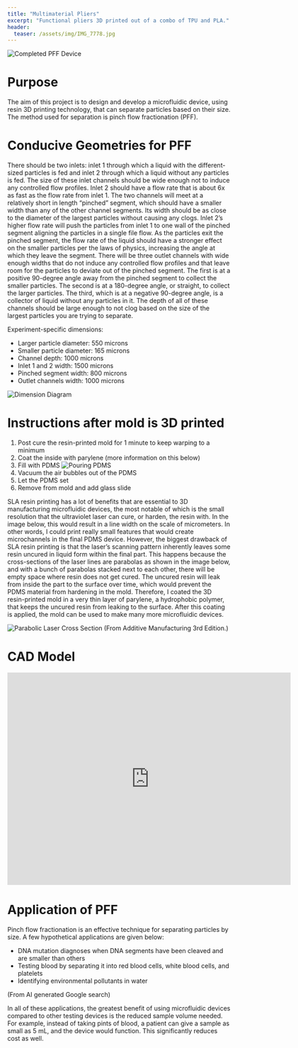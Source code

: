 ```yaml
---
title: "Multimaterial Pliers"
excerpt: "Functional pliers 3D printed out of a combo of TPU and PLA."
header:
  teaser: /assets/img/IMG_7778.jpg
---
```

![Completed PFF Device](/assets/img/IMG_7778.jpg)   

# Purpose

The aim of this project is to design and develop a microfluidic device, using resin 3D printing technology, that can separate particles based on their size. The method used for separation is pinch flow fractionation (PFF).


# Conducive Geometries for PFF

There should be two inlets: inlet 1 through which a liquid with the different-sized particles is fed and inlet 2 through which a liquid without any particles is fed. The size of these inlet channels should be wide enough not to induce any controlled flow profiles. Inlet 2 should have a flow rate that is about 6x as fast as the flow rate from inlet 1. The two channels will meet at a relatively short in length “pinched” segment, which should have a smaller width than any of the other channel segments. Its width should be as close to the diameter of the largest particles without causing any clogs. Inlet 2’s higher flow rate will push the particles from inlet 1 to one wall of the pinched segment aligning the particles in a single file flow. As the particles exit the pinched segment, the flow rate of the liquid should have a stronger effect on the smaller particles per the laws of physics, increasing the angle at which they leave the segment. There will be three outlet channels with wide enough widths that do not induce any controlled flow profiles and that leave room for the particles to deviate out of the pinched segment. The first is at a positive 90-degree angle away from the pinched segment to collect the smaller particles. The second is at a 180-degree angle, or straight, to collect the larger particles. The third, which is at a negative 90-degree angle, is a collector of liquid without any particles in it. The depth of all of these channels should be large enough to not clog based on the size of the largest particles you are trying to separate.

Experiment-specific dimensions:
- Larger particle diameter: 550 microns
- Smaller particle diameter: 165 microns
- Channel depth: 1000 microns
- Inlet 1 and 2 width: 1500 microns
- Pinched segment width: 800 microns
- Outlet channels width: 1000 microns

![Dimension Diagram](/assets/img/Diagram.png)   

# Instructions after mold is 3D printed
1. Post cure the resin-printed mold for 1 minute to keep warping to a minimum
2. Coat the inside with parylene (more information on this below)
3. Fill with PDMS
![Pouring PDMS](/assets/img/IMG_7710.jpg)  
4. Vacuum the air bubbles out of the PDMS
5. Let the PDMS set
6. Remove from mold and add glass slide

SLA resin printing has a lot of benefits that are essential to 3D manufacturing microfluidic devices, the most notable of which is the small resolution that the ultraviolet laser can cure, or harden, the resin with. In the image below, this would result in a line width on the scale of micrometers. In other words, I could print really small features that would create microchannels in the final PDMS device. However, the biggest drawback of SLA resin printing is that the laser’s scanning pattern inherently leaves some resin uncured in liquid form within the final part. This happens because the cross-sections of the laser lines are parabolas as shown in the image below, and with a bunch of parabolas stacked next to each other, there will be empty space where resin does not get cured. The uncured resin will leak from inside the part to the surface over time, which would prevent the PDMS material from hardening in the mold. Therefore, I coated the 3D resin-printed mold in a very thin layer of parylene, a hydrophobic polymer, that keeps the uncured resin from leaking to the surface. After this coating is applied, the mold can be used to make many more microfluidic devices.

![Parabolic Laser Cross Section](/assets/img/DragonScale.png)
(From Additive Manufacturing 3rd Edition.)


# CAD Model
<iframe src="https://vanderbilt643.autodesk360.com/shares/public/SH286ddQT78850c0d8a4c3ec97dd392138ce?mode=embed" width="640" height="480" allowfullscreen="true" webkitallowfullscreen="true" mozallowfullscreen="true"  frameborder="0"></iframe>


# Application of PFF
Pinch flow fractionation is an effective technique for separating particles by size. A few hypothetical applications are given below:
- DNA mutation diagnoses when DNA segments have been cleaved and are smaller than others
- Testing blood by separating it into red blood cells, white blood cells, and platelets
- Identifying environmental pollutants in water

(From AI generated Google search)

In all of these applications, the greatest benefit of using microfluidic devices compared to other testing devices is the reduced sample volume needed. For example, instead of taking pints of blood, a patient can give a sample as small as 5 mL, and the device would function. This significantly reduces cost as well.


